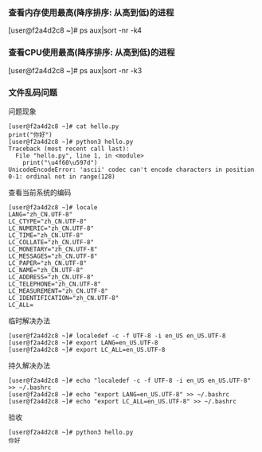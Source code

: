 ### 查看内存使用最高(降序排序: 从高到低)的进程
[user@f2a4d2c8 ~]# ps aux|sort -nr -k4

### 查看CPU使用最高(降序排序: 从高到低)的进程
[user@f2a4d2c8 ~]# ps aux|sort -nr -k3

### 文件乱码问题

问题现象
```shell
[user@f2a4d2c8 ~]# cat hello.py
print("你好")
[user@f2a4d2c8 ~]# python3 hello.py
Traceback (most recent call last):
  File "hello.py", line 1, in <module>
    print("\u4f60\u597d")
UnicodeEncodeError: 'ascii' codec can't encode characters in position 0-1: ordinal not in range(128)
```

查看当前系统的编码
```shell
[user@f2a4d2c8 ~]# locale
LANG="zh_CN.UTF-8"
LC_CTYPE="zh_CN.UTF-8"
LC_NUMERIC="zh_CN.UTF-8"
LC_TIME="zh_CN.UTF-8"
LC_COLLATE="zh_CN.UTF-8"
LC_MONETARY="zh_CN.UTF-8"
LC_MESSAGES="zh_CN.UTF-8"
LC_PAPER="zh_CN.UTF-8"
LC_NAME="zh_CN.UTF-8"
LC_ADDRESS="zh_CN.UTF-8"
LC_TELEPHONE="zh_CN.UTF-8"
LC_MEASUREMENT="zh_CN.UTF-8"
LC_IDENTIFICATION="zh_CN.UTF-8"
LC_ALL=
```

临时解决办法
```shell
[user@f2a4d2c8 ~]# localedef -c -f UTF-8 -i en_US en_US.UTF-8
[user@f2a4d2c8 ~]# export LANG=en_US.UTF-8
[user@f2a4d2c8 ~]# export LC_ALL=en_US.UTF-8
```

持久解决办法
```shell
[user@f2a4d2c8 ~]# echo "localedef -c -f UTF-8 -i en_US en_US.UTF-8" >> ~/.bashrc
[user@f2a4d2c8 ~]# echo "export LANG=en_US.UTF-8" >> ~/.bashrc
[user@f2a4d2c8 ~]# echo "export LC_ALL=en_US.UTF-8" >> ~/.bashrc
```

验收
```shell
[user@f2a4d2c8 ~]# python3 hello.py
你好
```
